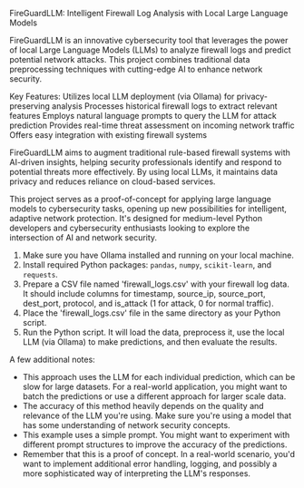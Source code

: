 FireGuardLLM: Intelligent Firewall Log Analysis with Local Large Language Models

FireGuardLLM is an innovative cybersecurity tool that leverages the power of local Large Language Models (LLMs) to analyze firewall logs and predict potential network attacks. This project combines traditional data preprocessing techniques with cutting-edge AI to enhance network security.

Key Features:
Utilizes local LLM deployment (via Ollama) for privacy-preserving analysis
Processes historical firewall logs to extract relevant features
Employs natural language prompts to query the LLM for attack prediction
Provides real-time threat assessment on incoming network traffic
Offers easy integration with existing firewall systems

FireGuardLLM aims to augment traditional rule-based firewall systems with AI-driven insights, helping security professionals identify and respond to potential threats more effectively. By using local LLMs, it maintains data privacy and reduces reliance on cloud-based services.

This project serves as a proof-of-concept for applying large language models to cybersecurity tasks, opening up new possibilities for intelligent, adaptive network protection. It's designed for medium-level Python developers and cybersecurity enthusiasts looking to explore the intersection of AI and network security.


1. Make sure you have Ollama installed and running on your local machine.
2. Install required Python packages: `pandas`, `numpy`, `scikit-learn`, and `requests`.
3. Prepare a CSV file named 'firewall_logs.csv' with your firewall log data. It should include columns for timestamp, source_ip, source_port, dest_port, protocol, and is_attack (1 for attack, 0 for normal traffic).
4. Place the 'firewall_logs.csv' file in the same directory as your Python script.
5. Run the Python script. It will load the data, preprocess it, use the local LLM (via Ollama) to make predictions, and then evaluate the results.

A few additional notes:

- This approach uses the LLM for each individual prediction, which can be slow for large datasets. For a real-world application, you might want to batch the predictions or use a different approach for larger scale data.
- The accuracy of this method heavily depends on the quality and relevance of the LLM you're using. Make sure you're using a model that has some understanding of network security concepts.
- This example uses a simple prompt. You might want to experiment with different prompt structures to improve the accuracy of the predictions.
- Remember that this is a proof of concept. In a real-world scenario, you'd want to implement additional error handling, logging, and possibly a more sophisticated way of interpreting the LLM's responses.
